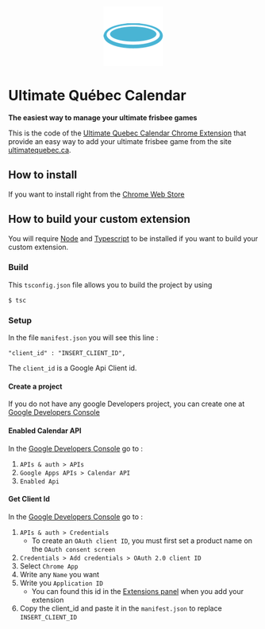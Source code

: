 <p align="center">
<a href="http://ultimatequebec.ca">
   <img src="https://raw.githubusercontent.com/apare/UltimateQuebecCalendar/master/assets/icon120.png" />
   </a>
</p>

# Ultimate Québec Calendar

**The easiest way to manage your ultimate frisbee games**

This is the code of the [Ultimate Quebec Calendar Chrome Extension](https://chrome.google.com/webstore/detail/ultimate-quebec-calendar/aeolcjgccondkdodekaofgbkipkepame) that provide an easy way to add your ultimate frisbee game from the site [ultimatequebec.ca](http://ultimatequebec.ca).

## How to install

If you want to install right from the [Chrome Web Store](https://chrome.google.com/webstore/detail/ultimate-quebec-calendar/aeolcjgccondkdodekaofgbkipkepame)

## How to build your custom extension

You will require [Node](https://nodejs.org/en/) and [Typescript](http://www.typescriptlang.org/) to be installed if you want to build your custom extension.

### Build

This `tsconfig.json` file allows you to build the project by using

```
$ tsc
```

### Setup

In the file `manifest.json` you will see this line :

```
"client_id" : "INSERT_CLIENT_ID",
```

The `client_id` is a Google Api Client id.

#### Create a project

If you do not have any google Developers project, you can create one at [Google Developers Console](https://console.developers.google.com)

#### Enabled Calendar API

In the [Google Developers Console](https://console.developers.google.com) go to :

1. `APIs & auth > APIs`
2. `Google Apps APIs > Calendar API`
3. `Enabled Api`

#### Get Client Id

In the [Google Developers Console](https://console.developers.google.com) go to :

1. `APIs & auth > Credentials`
   - To create an `OAuth client ID`, you must first set a product name on the `OAuth consent screen`
2. `Credentials > Add credentials > OAuth 2.0 client ID`
3. Select `Chrome App`
4. Write any `Name` you want
5. Write you `Application ID`
   - You can found this id in the [Extensions panel](chrome://extensions/) when you add your extension
6. Copy the client_id and paste it in the `manifest.json` to replace `INSERT_CLIENT_ID`
